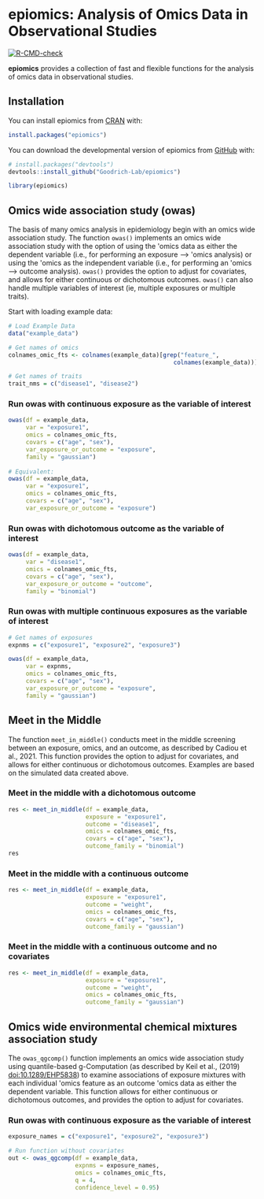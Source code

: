 # epiomics: Analysis of Omics Data in Observational Studies

<!-- badges: start -->

[![R-CMD-check](https://github.com/Goodrich-Lab/epiomics/actions/workflows/R-CMD-check.yaml/badge.svg)](https://github.com/Goodrich-Lab/epiomics/actions/workflows/R-CMD-check.yaml)
<!-- badges: end -->

**epiomics** provides a collection of fast and flexible functions for the analysis of omics data in observational studies.

## Installation

You can install epiomics from [CRAN](https://cran.r-project.org/) with:

``` r
install.packages("epiomics")
```

You can download the developmental version of epiomics from [GitHub](https://github.com/) with:

``` r
# install.packages("devtools")
devtools::install_github("Goodrich-Lab/epiomics")

library(epiomics)
```

## Omics wide association study (owas)

The basis of many omics analysis in epidemiology begin with an omics wide association study. The function `owas()` implements an omics wide association study with the option of using the 'omics data as either the dependent variable (i.e., for performing an exposure --\> 'omics analysis) or using the 'omics as the independent variable (i.e., for performing an 'omics --\> outcome analysis). `owas()` provides the option to adjust for covariates, and allows for either continuous or dichotomous outcomes. `owas()` can also handle multiple variables of interest (ie, multiple exposures or multiple traits).

Start with loading example data:

``` r
# Load Example Data
data("example_data")

# Get names of omics
colnames_omic_fts <- colnames(example_data)[grep("feature_",
                                               colnames(example_data))][1:10]

# Get names of traits
trait_nms = c("disease1", "disease2")
```

### Run owas with continuous exposure as the variable of interest

``` r
owas(df = example_data, 
     var = "exposure1", 
     omics = colnames_omic_fts, 
     covars = c("age", "sex"), 
     var_exposure_or_outcome = "exposure", 
     family = "gaussian")
     
# Equivalent: 
owas(df = example_data, 
     var = "exposure1", 
     omics = colnames_omic_fts, 
     covars = c("age", "sex"), 
     var_exposure_or_outcome = "exposure")  
```

### Run owas with dichotomous outcome as the variable of interest

``` r
owas(df = example_data, 
     var = "disease1", 
     omics = colnames_omic_fts, 
     covars = c("age", "sex"), 
     var_exposure_or_outcome = "outcome", 
     family = "binomial")
```

### Run owas with multiple continuous exposures as the variable of interest

``` r
# Get names of exposures
expnms = c("exposure1", "exposure2", "exposure3")

owas(df = example_data, 
     var = expnms, 
     omics = colnames_omic_fts, 
     covars = c("age", "sex"), 
     var_exposure_or_outcome = "exposure", 
     family = "gaussian")
```

## Meet in the Middle

The function `meet_in_middle()` conducts meet in the middle screening between an exposure, omics, and an outcome, as described by Cadiou et al., 2021. This function provides the option to adjust for covariates, and allows for either continuous or dichotomous outcomes. Examples are based on the simulated data created above.

### Meet in the middle with a dichotomous outcome

``` r
res <- meet_in_middle(df = example_data,
                      exposure = "exposure1", 
                      outcome = "disease1", 
                      omics = colnames_omic_fts,
                      covars = c("age", "sex"), 
                      outcome_family = "binomial")
res
```

### Meet in the middle with a continuous outcome

``` r
res <- meet_in_middle(df = example_data,
                      exposure = "exposure1", 
                      outcome = "weight", 
                      omics = colnames_omic_fts,
                      covars = c("age", "sex"), 
                      outcome_family = "gaussian")
```

### Meet in the middle with a continuous outcome and no covariates

``` r
res <- meet_in_middle(df = example_data,
                      exposure = "exposure1", 
                      outcome = "weight", 
                      omics = colnames_omic_fts,
                      outcome_family = "gaussian")
```


## Omics wide environmental chemical mixtures association study

The `owas_qgcomp()` function implements an omics wide association study using quantile-based g-Computation (as described by Keil et al., (2019) <doi:10.1289/EHP5838>) to examine associations of exposure mixtures with each individual 'omics feature as an outcome 'omics data as either the dependent variable. This function allows for either continuous or dichotomous outcomes, and provides the option to adjust for covariates.

### Run owas with continuous exposure as the variable of interest

``` r
exposure_names = c("exposure1", "exposure2", "exposure3")

# Run function without covariates
out <- owas_qgcomp(df = example_data,
                   expnms = exposure_names,
                   omics = colnames_omic_fts,
                   q = 4, 
                   confidence_level = 0.95) 
```
